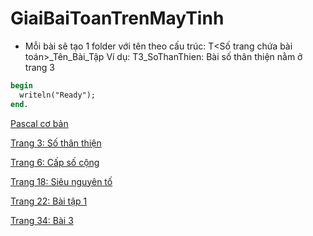 # GiaiBaiToanTrenMayTinh

- Mỗi bài sẽ tạo 1 folder với tên theo cấu trúc: T<Số trang chứa bài toán>_Tên_Bài_Tập
Ví dụ: T3_SoThanThien: Bài số thân thiện nằm ở trang 3


```pascal
begin
  writeln("Ready");
end.
```

[Pascal cơ bản](Pascalcoban.md)

[Trang 3: Số thân thiện](BaiTap/T3_SoThanThien/)

[Trang 6: Cấp số cộng](BaiTap/T6_SoCapCong/)

[Trang 18: Siêu nguyên tố](BaiTap/T18_Bai5_SieuNguyenTo/)

[Trang 22: Bài tập 1](BaiTap/T22_Bai01/)

[Trang 34: Bài 3](BaiTap/T34_Bai3/)